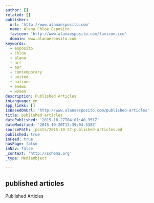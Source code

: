 ```yaml
---
author: []
related: []
publisher:
  url: 'http://www.alanaesposito.com'
  name: Alana Chloe Esposito
  favicon: 'http://www.alanaesposito.com/favicon.ico'
  domain: www.alanaesposito.com
keywords:
  - esposito
  - chloe
  - alana
  - art
  - apr
  - contemporary
  - united
  - nations
  - enews
  - women
description: Published Articles
inLanguage: en
app_links: []
isBasedOnUrl: 'http://www.alanaesposito.com/published-articles'
title: published articles
datePublished: '2015-10-27T04:01:40.351Z'
dateModified: '2015-10-20T17:39:04.538Z'
sourcePath: _posts/2015-10-27-published-articles.md
published: true
inFeed: true
hasPage: false
inNav: false
_context: 'http://schema.org'
_type: MediaObject

---
```

<article style=""><h1>published articles</h1><p>Published Articles</p></article>